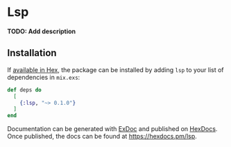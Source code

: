 # Lsp

**TODO: Add description**

## Installation

If [available in Hex](https://hex.pm/docs/publish), the package can be installed
by adding `lsp` to your list of dependencies in `mix.exs`:

```elixir
def deps do
  [
    {:lsp, "~> 0.1.0"}
  ]
end
```

Documentation can be generated with [ExDoc](https://github.com/elixir-lang/ex_doc)
and published on [HexDocs](https://hexdocs.pm). Once published, the docs can
be found at <https://hexdocs.pm/lsp>.


